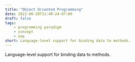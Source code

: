 ```yaml
---
title: "Object Oriented Programming"
date: 2021-06-20T21:40:24-07:00
draft: false
tags:
    - programming paradigm
    - concept
    - oop
short: Language-level support for binding data to methods.
---
```


Language-level support for binding data to methods.
